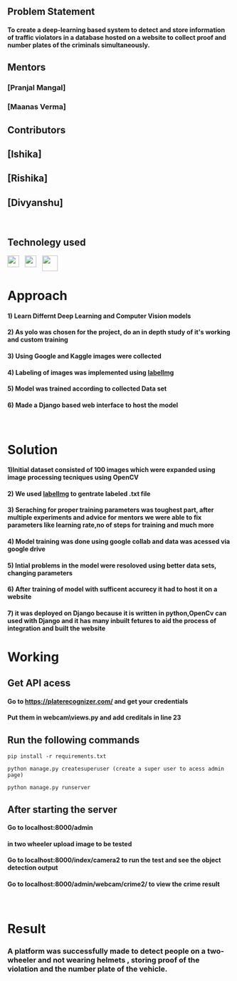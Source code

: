 

## Problem Statement

#### To create a deep-learning based system to detect and store information of traffic violators in a database hosted on a website to collect proof and number plates of the criminals simultaneously.

## Mentors

### [Pranjal Mangal]
### [Maanas Verma]

## Contributors 

## [Ishika]
## [Rishika]
## [Divyanshu]
<br/>

## Technolegy used

<img align="left" width="26px" src="https://cdn.jsdelivr.net/gh/devicons/devicon/icons/django/django-plain.svg" style="padding-right:10px;" />
<img align="left"  width="26px" src="https://cdn.jsdelivr.net/gh/devicons/devicon/icons/opencv/opencv-original-wordmark.svg" style="padding-right:10px;" />
<img align="left"  width="35px" src="https://cdn.analyticsvidhya.com/wp-content/uploads/2018/12/yologo_2-850x451.png"  />
<br/>
<br/>

###

# Approach

#### 1) Learn Differnt Deep Learning and Computer Vision models

#### 2) As yolo was chosen for the project, do an in depth study of it's working and custom training 

#### 3)  Using Google and Kaggle images were collected

#### 4) Labeling of images was implemented using [labelImg](https://github.com/tzutalin/labelImg)

#### 5) Model was trained according to collected Data set 

#### 6) Made a Django based web interface to host the model

<br/>

# Solution

#### 1)Initial dataset consisted of 100 images which were expanded using image processing tecniques using OpenCV

#### 2) We used  [labelImg](https://github.com/tzutalin/labelImg) to gentrate labeled .txt file

#### 3) Seraching for proper training parameters was toughest part, after multiple experiments and advice for mentors we were able to fix parameters like learning rate,no of steps for training and much more

#### 4) Model training was done using google collab and data was acessed via google drive 

#### 5) Intial problems in the model were resoloved using better data sets, changing parameters

#### 6) After training of model with sufficent accurecy it had to host it on a website

#### 7) it was deployed on Django because it is written in python,OpenCv can used with Django and it has many inbuilt fetures to aid the process of integration and built the website




# Working

## Get API acess

#### Go to https://platerecognizer.com/ and get your credentials

#### Put them in webcam\views.py and add creditals in line 23
## Run the following commands


```
pip install -r requirements.txt

python manage.py createsuperuser (create a super user to acess admin page)   

python manage.py runserver
```
## After starting the server

#### Go to localhost:8000/admin 
#### in two wheeler upload image to be tested 

#### Go to localhost:8000/index/camera2 to run the test and see the object detection output

#### Go to localhost:8000/admin/webcam/crime2/ to view the crime result

<br/>



# Result

### A platform was successfully made to detect people on a two-wheeler and not wearing helmets , storing proof of the violation and the number plate of the vehicle.
